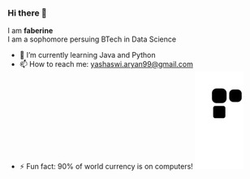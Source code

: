 ### Hi there 👋
I am **faberine**<br>
I am a sophomore persuing BTech in Data Science
- 🌱 I’m currently learning Java and Python
- 📫 How to reach me: yashaswi.aryan99@gmail.com
- ⚡ Fun fact: 90% of world currency is on computers!
![snake gif](https://raw.githubusercontent.com/FaberineOoPpSs/FaberineOoPpSs/43ce02addfd2b055e4d49ba0f0093c1503ab5e98/github-contribution-grid-snake-dark.svg)
